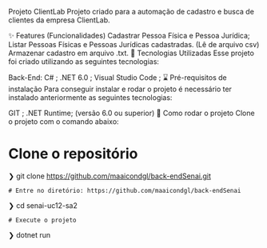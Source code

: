 Projeto ClientLab
Projeto criado para a automação de cadastro e busca de clientes da empresa ClientLab.

✨ Features (Funcionalidades)
Cadastrar Pessoa Física e Pessoa Jurídica;
Listar Pessoas Físicas e Pessoas Jurídicas cadastradas. (Lê de arquivo csv)
Armazenar cadastro em arquivo .txt.
🔧 Tecnologias Utilizadas
Esse projeto foi criado utilizando as seguintes tecnologias:

Back-End:
C# ;
.NET 6.0 ;
Visual Studio Code ;
⌛ Pré-requisitos de instalação
Para conseguir instalar e rodar o projeto é necessário ter instalado anteriormente as seguintes tecnologias:

GIT ;
.NET Runtime; (versão 6.0 ou superior)
🚀 Como rodar o projeto
Clone o projeto com o comando abaixo:

  # Clone o repositório
  ❯ git clone https://github.com/maaicondgl/back-endSenai.git

	# Entre no diretório: https://github.com/maaicondgl/back-endSenai
  ❯ cd senai-uc12-sa2

	# Execute o projeto
  ❯ dotnet run
